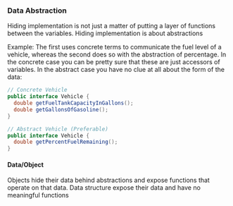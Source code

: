 ### Data Abstraction

Hiding implementation is not just a matter of putting a layer of functions 
between the variables. Hiding implementation is about abstractions

Example:
The first uses concrete terms to communicate the fuel level of a vehicle, 
whereas the second does so with the abstraction of percentage. In the concrete 
case you can be pretty sure that these are just accessors of variables. In the 
abstract case you have no clue at all about the form of the data:

```java
// Concrete Vehicle
public interface Vehicle {
  double getFuelTankCapacityInGallons(); 
  double getGallonsOfGasoline();
}

// Abstract Vehicle (Preferable)
public interface Vehicle {
  double getPercentFuelRemaining();
}
```

#### Data/Object

Objects hide their data behind abstractions and expose functions that operate on 
that data. Data structure expose their data and have no meaningful functions